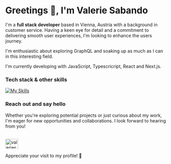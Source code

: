 <h1 align="left">Greetings 👋,  I'm Valerie Sabando</h1>

I'm a <b>full stack developer</b> based in Vienna, Austria with a background in customer service. Having a keen eye for detail and a commitment to delivering smooth user experiences, I'm looking to enhance the users journey.

I'm enthusiastic about exploring GraphQL and soaking up as much as I can in this interesting field.

I'm currently developing with JavaScript, Typescricript, React and Next.js. 

<h3>Tech stack & other skills</h3>


[![My Skills](https://skillicons.dev/icons?i=javascript,typescript,nodejs,react,css,html,figma,tailwind&theme=light,daisyui,drawsql,cloudinary,postgresql,jest,playwright)](https://skillicons.dev)



<h3>Reach out and say hello</h3>
Whether you're exploring potential projects or just curious about my work, I'm eager for new opportunities and collaborations. I look forward to hearing from you!
<br/>
<br/>
<p>

<a href="https://www.linkedin.com/in/valerie-sabando" target="blank"><img align="center" src="https://raw.githubusercontent.com/rahuldkjain/github-profile-readme-generator/master/src/images/icons/Social/linked-in-alt.svg" alt="valeriesabando" height="30" width="40" /></a>
</p>

Appreciate your visit to my profile! 🌟




  
